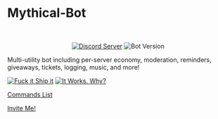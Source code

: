 # Mythical-Bot
<div align="center">
  <br />
  <p>
    <a href="https://cisn.xyz/support"><img src="https://img.shields.io/discord/579742127676981269?color=7289da&logo=discord&logoColor=white" alt="Discord Server" /></a>
    <img src="https://img.shields.io/github/package-json/v/TheMonDon/Mythical-Bot" alt="Bot Version" />
  </p>
</div>

Multi-utility bot including per-server economy, moderation, reminders, giveaways, tickets, logging, music, and more!

[![Fuck it Ship it](http://forthebadge.com/images/badges/fuck-it-ship-it.svg)](https://github.com/TheMonDon/Mythical-Bot) [![It Works. Why?](https://forthebadge.com/images/badges/it-works-why.svg)](https://github.com/TheMonDon/Mythical-Bot)

[Commands List](https://mythical.cisn.xyz/commands)

[Invite Me!](https://cisn.xyz/mythical)